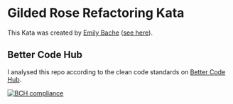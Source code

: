 # Gilded Rose Refactoring Kata

This Kata was created by [Emily Bache](https://github.com/emilybache) ([see here](https://github.com/emilybache/GildedRose-Refactoring-Kata)).

## Better Code Hub

I analysed this repo according to the clean code standards on [Better Code Hub](https://bettercodehub.com).

[![BCH compliance](https://bettercodehub.com/edge/badge/matusbzk/GildedRose-Refactoring-Kata?branch=master)](https://bettercodehub.com/) 
